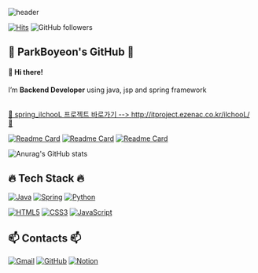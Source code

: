 <!-- ![header](https://capsule-render.vercel.app/api?type=slice&color=FFCCE6&height=300&section=header&text=ParkBoyeon&fontSize=90) -->
<!-- ![header](https://capsule-render.vercel.app/api?type=slice&color=D6ADFA&height=300&section=header&text=ParkBoyeon&fontSize=90) -->
![header](https://capsule-render.vercel.app/api?type=slice&color=BBB2E9&height=300&section=header&text=ParkBoyeon&fontSize=90)


[![Hits](https://hits.seeyoufarm.com/api/count/incr/badge.svg?url=https%3A%2F%2Fgithub.com%2FParkBoyeon&count_bg=%23CBA9FF&title_bg=%23555555&icon=&icon_color=%23E7E7E7&title=hits&edge_flat=true)](https://hits.seeyoufarm.com)
![GitHub followers](https://img.shields.io/github/followers/ParkBoyeon?style=social)




<!-- <h2 align=center> 💜 ParkBoyeon's GitHub 💜 </h2> -->
## 💜 ParkBoyeon's GitHub 💜
#### 👋 Hi there! 

I’m <b>Backend Developer</b> using java, jsp and spring framework
<br>
<br>

[💙 spring_ilchooL 프로젝트 바로가기 --> http://itproject.ezenac.co.kr/ilchooL/ 💙](http://itproject.ezenac.co.kr/ilchooL/)
<!-- - 👀 I’m interested in ...
- 💞️ I’m looking to collaborate on ...
- 📫 How to reach me ...
 -->

[![Readme Card](https://github-readme-stats.vercel.app/api/pin/?username=ParkBoyeon&repo=ParkBoyeon&theme=buefy)](https://github.com/ParkBoyeon/ParkBoyeon)
[![Readme Card](https://github-readme-stats.vercel.app/api/pin/?username=ParkBoyeon&repo=spring_ilchooL&theme=buefy)](https://github.com/ParkBoyeon/spring_ilchooL)
[![Readme Card](https://github-readme-stats.vercel.app/api/pin/?username=ParkBoyeon&repo=Academic-Management&theme=buefy)](https://github.com/ParkBoyeon/Academic-Management)



![Anurag's GitHub stats](https://github-readme-stats.vercel.app/api?username=ParkBoyeon&&show_icons=true&theme=buefy)


## 🔥 Tech Stack 🔥
<!-- <h2 align=center> 🔥 Tech Stack 🔥 <h2> -->


[![Java](https://img.shields.io/badge/Java-007396?style=flat-square&logo=Java&logoColor=white)](https://java.com/ko/)
[![Spring](https://img.shields.io/badge/Spring-6DB33F?style=flat-square&logo=Spring&logoColor=white)](https://spring.io/)
[![Python](https://img.shields.io/badge/Python-3776AB?style=flat-square&logo=Python&logoColor=white)](https://www.python.org/)

[![HTML5](https://img.shields.io/badge/HTML5-E34F26?style=flat-square&logo=HTML5&logoColor=white)]()
[![CSS3](https://img.shields.io/badge/CSS3-1572B6?style=flat-square&logo=CSS3&logoColor=white)]()
[![JavaScript](https://img.shields.io/badge/JavaScript-F7DF1E?style=flat-square&logo=JavaScript&logoColor=black)]()

  

## 📫 Contacts 📫
<!-- <h2 align=center> 📫 Contacts 📫 </h2> -->

[![Gmail](https://img.shields.io/badge/Gmail-EA4335?style=flat-square&logo=Gmail&logoColor=white)](bo3893@gmail.com)
[![GitHub](https://img.shields.io/badge/GitHub-181717?style=flat-square&logo=GitHub&logoColor=white)](https://github.com/ParkBoyeon)
[![Notion](https://img.shields.io/badge/Notion-003366?style=flat-square&logo=Notion&logoColor=white)](https://courageous-sidewalk-baa.notion.site/STUDY-ba91174e1864497fbedd7c68c728ab35)

